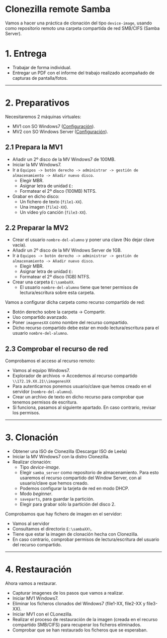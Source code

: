 
# Clonezilla remote Samba

Vamos a hacer una práctica de clonación del tipo `device-image`, usando
como repositorio remoto una carpeta compartida de red SMB/CIFS (Samba Server).

# 1. Entrega

* Trabajar de forma individual.
* Entregar un PDF con el informe del trabajo realizado acompañado de capturas
de pantalla/fotos.

---

# 2. Preparativos

Necesitaremos 2 máquinas virtuales:
* MV1 con SO Windows7 ([Configuración](../../global/configuracion/windows.md)).
* MV2 con SO Windows Server ([Configuración](../../global/configuracion/windows-server.md)).

## 2.1 Prepara la MV1

* Añadir un 2º disco de la MV Windows7 de 100MB.
* Iniciar la MV Windows7.
* Ir a `Equipos -> botón derecho -> administrar -> gestión de almacenamiento -> Añadir nuevo disco`.
    * Elegir MBR.
    * Asignar letra de unidad `E:`
    * Formatear el 2º disco (100MB) NTFS.
* Grabar en dicho disco:
    * Un fichero de texto (`file1-XX`).
    * Una imagen (`file2-XX`).
    * Un vídeo y/o canción (`file3-XX`).

## 2.2 Preparar la MV2

* Crear el usuario `nombre-del-alumno` y poner una clave (No dejar clave vacía).
* Añadir un 2º disco de la MV Windows Server de 1GB.
* Ir a `Equipos -> botón derecho -> administrar -> gestión de almacenamiento -> Añadir nuevo disco`.
    * Elegir MBR.
    * Asignar letra de unidad `E:`
    * Formatear el 2º disco (1GB) NTFS.
* Crear una carpeta `E:\sambaXX`.
    * El usuario `nombre-del-alumno` tiene que tener permisos de lectura/escritura sobre
    esta carpeta.

Vamos a configurar dicha carpeta como recurso compartido de red:
* Botón derecho sobre la carpeta -> Compartir.
* Uso compartido avanzado.
* Poner `imagenesXX` como nombre del recurso compartido.
* Dicho recurso compartido debe estar en modo lectura/escritura para el usuario `nombre-del-alumno`.

## 2.3 Comprobar el recurso de red

Comprobamos el acceso al recurso remoto:
* Vamos al equipo Windows7.
* Explorador de archivos -> Accedemos al recurso compartido `\\172.19.XX.21\\imagenesXX`
* Para autenticarnos ponemos usuario/clave que hemos creado en el servidor (`nombre-del-alumno`).
* Crear un archivo de texto en dicho recurso para comprobar que tenemos permisos de escritura.
* Si funciona, pasamos al siguiente apartado. En caso contrario, revisar los permisos.

---

# 3. Clonación

* Obtener una ISO de Clonezilla (Descargar ISO de Leela)
* Iniciar la MV Windows7 con la distro Clonezilla.
* Realizar clonación:
    * Tipo *device-image*.
    * Elegir `samba_server` como repositorio de almacenamiento. Para esto usaremos el recurso compartido del Window Server, con al usuario/clave que hemos creado.
    * Podemos configurar la tarjeta de red en modo DHCP.
    * Modo *beginner*.
    * `saveparts`, para guardar la partición.
    * Elegir para grabar sólo la partición del disco 2.

Comprobamos que hay fichero de imagen en el servidor:
* Vamos al servidor
* Consultamos el directorio `E:\sambaXX\`.
* Tiene que estar la imagen de clonación hecha con Clonezilla.
* En caso contrario, comprobar permisos de lectura/escritura del usuario del recurso compartido.

---

# 4. Restauración

Ahora vamos a restaurar.
* Capturar imagenes de los pasos que vamos a realizar.
* Iniciar MV1 Windows7.
* Eliminar los ficheros clonados del Windows7 (file1-XX, file2-XX y file3-XX).
* Iniciar MV1 con el CLonezilla.
* Realizar el proceso de restauración de la imagen (creada en el recurso compartido SMB/CIFS)
para recuperar los ficheros eliminados.
* Comprobar que se han restaurado los ficheros que se esperaban.
